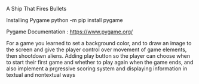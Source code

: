 A Ship That Fires Bullets

Installing Pygame
python -m pip install pygame

Pygame Documentation : https://www.pygame.org/

For a game  you learned to set a background color, and to draw an image to the screen and give the player control over movement of game elements, then shootdown aliens. Adding play button so the player can choose when to start their first game and whether to play again when the game ends, and also implement a prgressive scoring system and displaying information in textual and nontextual ways
